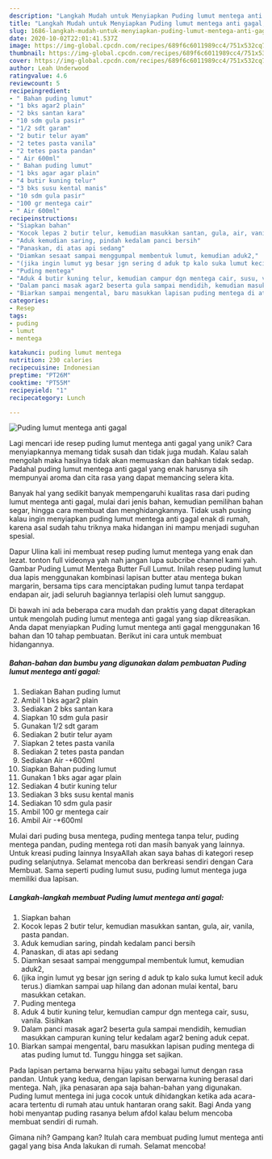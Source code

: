 ```yaml
---
description: "Langkah Mudah untuk Menyiapkan Puding lumut mentega anti gagal, Sempurna"
title: "Langkah Mudah untuk Menyiapkan Puding lumut mentega anti gagal, Sempurna"
slug: 1686-langkah-mudah-untuk-menyiapkan-puding-lumut-mentega-anti-gagal-sempurna
date: 2020-10-02T22:01:41.537Z
image: https://img-global.cpcdn.com/recipes/689f6c6011989cc4/751x532cq70/puding-lumut-mentega-anti-gagal-foto-resep-utama.jpg
thumbnail: https://img-global.cpcdn.com/recipes/689f6c6011989cc4/751x532cq70/puding-lumut-mentega-anti-gagal-foto-resep-utama.jpg
cover: https://img-global.cpcdn.com/recipes/689f6c6011989cc4/751x532cq70/puding-lumut-mentega-anti-gagal-foto-resep-utama.jpg
author: Leah Underwood
ratingvalue: 4.6
reviewcount: 5
recipeingredient:
- " Bahan puding lumut"
- "1 bks agar2 plain"
- "2 bks santan kara"
- "10 sdm gula pasir"
- "1/2 sdt garam"
- "2 butir telur ayam"
- "2 tetes pasta vanila"
- "2 tetes pasta pandan"
- " Air 600ml"
- " Bahan puding lumut"
- "1 bks agar agar plain"
- "4 butir kuning telur"
- "3 bks susu kental manis"
- "10 sdm gula pasir"
- "100 gr mentega cair"
- " Air 600ml"
recipeinstructions:
- "Siapkan bahan"
- "Kocok lepas 2 butir telur, kemudian masukkan santan, gula, air, vanila, pasta pandan."
- "Aduk kemudian saring, pindah kedalam panci bersih"
- "Panaskan, di atas api sedang"
- "Diamkan sesaat sampai menggumpal membentuk lumut, kemudian aduk2,"
- "(jika ingin lumut yg besar jgn sering d aduk tp kalo suka lumut kecil aduk terus.) diamkan sampai uap hilang dan adonan mulai kental, baru masukkan cetakan."
- "Puding mentega"
- "Aduk 4 butir kuning telur, kemudian campur dgn mentega cair, susu, vanila. Sisihkan"
- "Dalam panci masak agar2 beserta gula sampai mendidih, kemudian masukkan campuran kuning telur kedalam agar2 bening aduk cepat."
- "Biarkan sampai mengental, baru masukkan lapisan puding mentega di atas puding lumut td. Tunggu hingga set sajikan."
categories:
- Resep
tags:
- puding
- lumut
- mentega

katakunci: puding lumut mentega 
nutrition: 230 calories
recipecuisine: Indonesian
preptime: "PT26M"
cooktime: "PT55M"
recipeyield: "1"
recipecategory: Lunch

---
```



![Puding lumut mentega anti gagal](https://img-global.cpcdn.com/recipes/689f6c6011989cc4/751x532cq70/puding-lumut-mentega-anti-gagal-foto-resep-utama.jpg)

Lagi mencari ide resep puding lumut mentega anti gagal yang unik? Cara menyiapkannya memang tidak susah dan tidak juga mudah. Kalau salah mengolah maka hasilnya tidak akan memuaskan dan bahkan tidak sedap. Padahal puding lumut mentega anti gagal yang enak harusnya sih mempunyai aroma dan cita rasa yang dapat memancing selera kita.

Banyak hal yang sedikit banyak mempengaruhi kualitas rasa dari puding lumut mentega anti gagal, mulai dari jenis bahan, kemudian pemilihan bahan segar, hingga cara membuat dan menghidangkannya. Tidak usah pusing kalau ingin menyiapkan puding lumut mentega anti gagal enak di rumah, karena asal sudah tahu triknya maka hidangan ini mampu menjadi suguhan spesial.

Dapur Ulina kali ini membuat resep puding lumut mentega yang enak dan lezat. tonton full videonya yah nah jangan lupa subcribe channel kami yah. Gambar Puding Lumut Mentega Butter Full Lumut. Inilah resep puding lumut dua lapis menggunakan kombinasi lapisan butter atau mentega bukan margarin, bersama tips cara menciptakan puding lumut tanpa terdapat endapan air, jadi seluruh bagiannya terlapisi oleh lumut sanggup.


Di bawah ini ada beberapa cara mudah dan praktis yang dapat diterapkan untuk mengolah puding lumut mentega anti gagal yang siap dikreasikan. Anda dapat menyiapkan Puding lumut mentega anti gagal menggunakan 16 bahan dan 10 tahap pembuatan. Berikut ini cara untuk membuat hidangannya.

<!--inarticleads1-->

##### Bahan-bahan dan bumbu yang digunakan dalam pembuatan Puding lumut mentega anti gagal:

1. Sediakan  Bahan puding lumut
1. Ambil 1 bks agar2 plain
1. Sediakan 2 bks santan kara
1. Siapkan 10 sdm gula pasir
1. Gunakan 1/2 sdt garam
1. Sediakan 2 butir telur ayam
1. Siapkan 2 tetes pasta vanila
1. Sediakan 2 tetes pasta pandan
1. Sediakan  Air -+600ml
1. Siapkan  Bahan puding lumut
1. Gunakan 1 bks agar agar plain
1. Sediakan 4 butir kuning telur
1. Sediakan 3 bks susu kental manis
1. Sediakan 10 sdm gula pasir
1. Ambil 100 gr mentega cair
1. Ambil  Air -+600ml


Mulai dari puding busa mentega, puding mentega tanpa telur, puding mentega pandan, puding mentega roti dan masih banyak yang lainnya. Untuk kreasi puding lainnya InsyaAllah akan saya bahas di kategori resep puding selanjutnya. Selamat mencoba dan berkreasi sendiri dengan Cara Membuat. Sama seperti puding lumut susu, puding lumut mentega juga memiliki dua lapisan. 

<!--inarticleads2-->

##### Langkah-langkah membuat Puding lumut mentega anti gagal:

1. Siapkan bahan
1. Kocok lepas 2 butir telur, kemudian masukkan santan, gula, air, vanila, pasta pandan.
1. Aduk kemudian saring, pindah kedalam panci bersih
1. Panaskan, di atas api sedang
1. Diamkan sesaat sampai menggumpal membentuk lumut, kemudian aduk2,
1. (jika ingin lumut yg besar jgn sering d aduk tp kalo suka lumut kecil aduk terus.) diamkan sampai uap hilang dan adonan mulai kental, baru masukkan cetakan.
1. Puding mentega
1. Aduk 4 butir kuning telur, kemudian campur dgn mentega cair, susu, vanila. Sisihkan
1. Dalam panci masak agar2 beserta gula sampai mendidih, kemudian masukkan campuran kuning telur kedalam agar2 bening aduk cepat.
1. Biarkan sampai mengental, baru masukkan lapisan puding mentega di atas puding lumut td. Tunggu hingga set sajikan.


Pada lapisan pertama berwarna hijau yaitu sebagai lumut dengan rasa pandan. Untuk yang kedua, dengan lapisan berwarna kuning berasal dari mentega. Nah, jika penasaran apa saja bahan-bahan yang digunakan. Puding lumut mentega ini juga cocok untuk dihidangkan ketika ada acara-acara tertentu di rumah atau untuk hantaran orang sakit. Bagi Anda yang hobi menyantap puding rasanya belum afdol kalau belum mencoba membuat sendiri di rumah. 

Gimana nih? Gampang kan? Itulah cara membuat puding lumut mentega anti gagal yang bisa Anda lakukan di rumah. Selamat mencoba!
